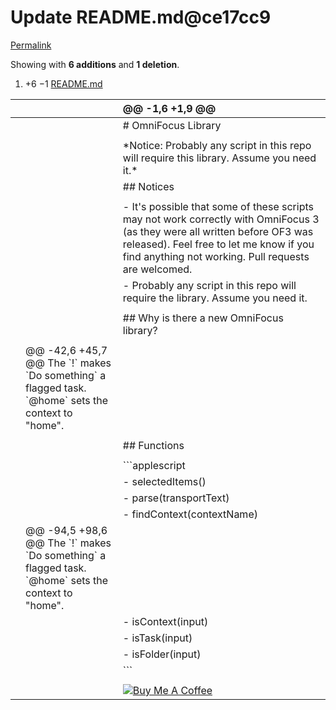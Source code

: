# Update README.md@ce17cc9

[Permalink](update-readme.md-ce17cc9.md)

 Showing with **6 additions** and **1 deletion**.

1.  +6 −1 [README.md](update-readme.md-ce17cc9.md#diff-b335630551682c19a781afebcf4d07bf978fb1f8ac04c6bf87428ed5106870f5)

|  |  | @@ -1,6 +1,9 @@ |
| :--- | :--- | :--- |
|  |  |  \# OmniFocus Library |
|  |  |  |
|  |  |  \*Notice: Probably any script in this repo will require this library. Assume you need it.\* |
|  |  |  \#\# Notices |
|  |  |  |
|  |  |  - It's possible that some of these scripts may not work correctly with OmniFocus 3 \(as they were all written before OF3 was released\). Feel free to let me know if you find anything not working. Pull requests are welcomed. |
|  |  |  - Probably any script in this repo will require the library. Assume you need it. |
|  |  |  |
|  |  |  \#\# Why is there a new OmniFocus library? |
|  |  |  |
|  | @@ -42,6 +45,7 @@ The \`!\` makes \`Do something\` a flagged task. \`@home\` sets the context to "home". |  |
|  |  |  |
|  |  |  \#\# Functions |
|  |  |  |
|  |  |  \`\`\`applescript |
|  |  |  - selectedItems\(\) |
|  |  |  - parse\(transportText\) |
|  |  |  - findContext\(contextName\) |
|  | @@ -94,5 +98,6 @@ The \`!\` makes \`Do something\` a flagged task. \`@home\` sets the context to "home". |  |
|  |  |  - isContext\(input\) |
|  |  |  - isTask\(input\) |
|  |  |  - isFolder\(input\) |
|  |  |  \`\`\` |
|  |  |  |
|  |  |  [![Buy Me A Coffee](https://cdn.buymeacoffee.com/buttons/default-blue.png)](https://www.buymeacoffee.com/blp) |

